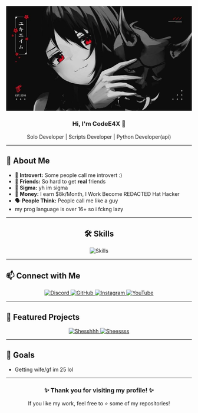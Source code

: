 <div align="center">
  <img src="dadb379aeb49e2e236ecf289bfcdcf80.jpg" alt="Banner" />
</div>

<div align="center">

  <h3>Hi, I'm CodeE4X 👋</h3>
  <p>Solo Developer | Scripts Developer | Python Developer(api)</p>
</div>

---

## 🌟 About Me  
- 🎩 **Introvert:** Some people call me introvert :)  
- 🙏 **Friends:** So hard to get **real** friends  
- 🤡 **Sigma:** yh im sigma
- 🤑 **Money:** I earn $8k/Month, I Work Become REDACTED Hat Hacker
- 🗣️ **People Think:** People call me like a guy  
- my prog language is over 16+ so i fckng lazy

---

<div align="center">
  <h2>🛠️ Skills</h2>
  <img src="https://skillicons.dev/icons?i=python,lua,html,css,js,c,cpp,cs" alt="Skills" />
</div>

---

## 📫 Connect with Me  

<div align="center">
  <a href="https://discord.gg/5gE6J4Jftj" target="_blank">
    <img src="https://img.shields.io/badge/Discord-7289DA?style=for-the-badge&logo=discord&logoColor=white" alt="Discord" />
  </a>
  <a href="https://github.com/CodeE4X-dev" target="_blank">
    <img src="https://img.shields.io/badge/GitHub-181717?style=for-the-badge&logo=github&logoColor=white" alt="GitHub" />
  </a>
  <a href="https://instagram.com/screaminout_" target="_blank">
    <img src="https://img.shields.io/badge/Instagram-E4405F?style=for-the-badge&logo=instagram&logoColor=white" alt="Instagram" />
  </a>
  <a href="https://youtube.com/@Sky_25ms" target="_blank">
    <img src="https://img.shields.io/badge/YouTube-FF0000?style=for-the-badge&logo=youtube&logoColor=white" alt="YouTube" />
  </a>
</div>

---

## 📂 Featured Projects  

<div align="center">
  <a href="[shesss]" target="_blank">
    <img src="https://via.placeholder.com/400x200?text=Project+1" alt="Shesshhh" />
  </a>
  <a href="[Project 2 Link]" target="_blank">
    <img src="https://via.placeholder.com/400x200?text=Project+2" alt="Sheessss" />
  </a>
</div>

---

## 🎯 Goals  

- Getting wife/gf im 25 lol 

---

<div align="center">
  <h3>✨ Thank you for visiting my profile! ✨</h3>
  <p>If you like my work, feel free to ⭐ some of my repositories!</p>
</div>
